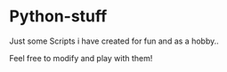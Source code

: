 # Python-stuff

Just some Scripts i have created for fun and as a hobby..

Feel free to modify and play with them!
